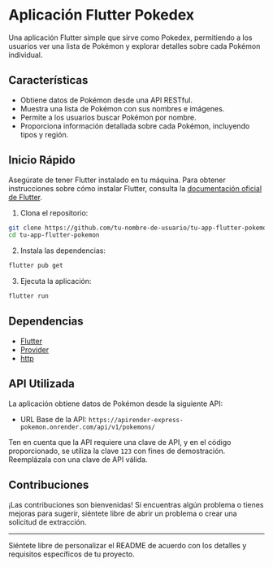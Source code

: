 # Aplicación Flutter Pokedex

Una aplicación Flutter simple que sirve como Pokedex, permitiendo a los usuarios ver una lista de Pokémon y explorar detalles sobre cada Pokémon individual.

## Características

- Obtiene datos de Pokémon desde una API RESTful.
- Muestra una lista de Pokémon con sus nombres e imágenes.
- Permite a los usuarios buscar Pokémon por nombre.
- Proporciona información detallada sobre cada Pokémon, incluyendo tipos y región.

## Inicio Rápido

Asegúrate de tener Flutter instalado en tu máquina. Para obtener instrucciones sobre cómo instalar Flutter, consulta la [documentación oficial de Flutter](https://flutter.dev/docs/get-started/install).

1. Clona el repositorio:

```bash
git clone https://github.com/tu-nombre-de-usuario/tu-app-flutter-pokemon.git
cd tu-app-flutter-pokemon
```

2. Instala las dependencias:

```bash
flutter pub get
```

3. Ejecuta la aplicación:

```bash
flutter run
```

## Dependencias

- [Flutter](https://flutter.dev/)
- [Provider](https://pub.dev/packages/provider)
- [http](https://pub.dev/packages/http)

## API Utilizada

La aplicación obtiene datos de Pokémon desde la siguiente API:

- URL Base de la API: `https://apirender-express-pokemon.onrender.com/api/v1/pokemons/`

Ten en cuenta que la API requiere una clave de API, y en el código proporcionado, se utiliza la clave `123` con fines de demostración. Reemplázala con una clave de API válida.

## Contribuciones

¡Las contribuciones son bienvenidas! Si encuentras algún problema o tienes mejoras para sugerir, siéntete libre de abrir un problema o crear una solicitud de extracción.



---

Siéntete libre de personalizar el README de acuerdo con los detalles y requisitos específicos de tu proyecto.
